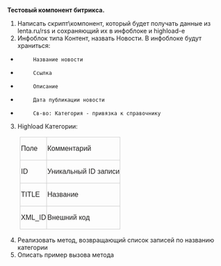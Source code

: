 <b>Тестовый компонент битрикса.</b>

1) Написать скрипт\компонент, который будет получать  данные из lenta.ru/rss и сохраняющий их в инфоблоке и highload-е
2) Инфоблок типа Контент, назвать Новости. В инфоблоке будут храниться:



-          Название новости

-          Ссылка

-          Описание

-          Дата публикации новости

-          Св-во: Категория - привязка к справочнику



3) Highload Категории:


<table style="border-collapse:collapse;margin-left:22.1pt">
<tbody><tr><td style="border:1pt solid #cccccc;padding:0.75pt"><p><span style="color:#201f1e;font-family:'helvetica' , sans-serif">Поле</span></p></td><td style="border-color:#cccccc;border-style:solid solid solid none;border-width:1pt 1pt 1pt medium;padding:0.75pt"><p><span style="color:#201f1e;font-family:'helvetica' , sans-serif">Комментарий</span></p></td></tr><tr><td style="border-color:#cccccc;border-style:none solid solid solid;border-width:medium 1pt 1pt 1pt;padding:0.75pt"><p><span style="color:#201f1e;font-family:'helvetica' , sans-serif">ID</span></p></td><td style="border-bottom-color:#cccccc;border-right-color:#cccccc;border-style:none solid solid none;border-width:medium 1pt 1pt medium;padding:0.75pt"><p><span style="color:#201f1e;font-family:'helvetica' , sans-serif">Уникальный&nbsp;ID записи</span></p></td></tr><tr><td style="border-color:#cccccc;border-style:none solid solid solid;border-width:medium 1pt 1pt 1pt;padding:0.75pt"><p><span style="color:#201f1e;font-family:'helvetica' , sans-serif">TITLE</span></p></td><td style="border-bottom-color:#cccccc;border-right-color:#cccccc;border-style:none solid solid none;border-width:medium 1pt 1pt medium;padding:0.75pt"><p><span style="color:#201f1e;font-family:'helvetica' , sans-serif">Название</span></p></td></tr><tr><td style="border-color:#cccccc;border-style:none solid solid solid;border-width:medium 1pt 1pt 1pt;padding:0.75pt"><p><span style="color:#201f1e;font-family:'helvetica' , sans-serif">XML_ID</span></p></td><td style="border-bottom-color:#cccccc;border-right-color:#cccccc;border-style:none solid solid none;border-width:medium 1pt 1pt medium;padding:0.75pt"><p><span style="color:#201f1e;font-family:'helvetica' , sans-serif">Внешний код</span></p></td></tr></tbody>
</table>



4) Реализовать метод, возвращающий список записей по названию категории
5) Описать пример вызова метода